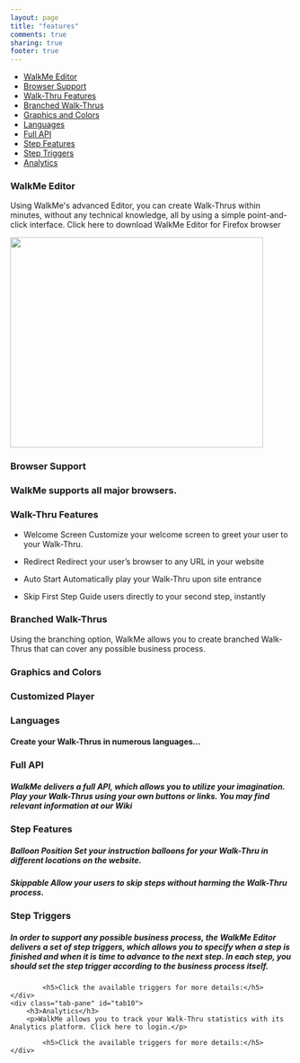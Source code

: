 ```yaml
---
layout: page
title: "features"
comments: true
sharing: true
footer: true
---
```


<div class="tabbable tabs-left">
  <ul class="nav nav-tabs">
    <li class="active"><a href="#tab1" data-toggle="tab">WalkMe Editor</a></li>
    <li><a href="#tab2" data-toggle="tab">Browser Support</a></li>
    <li><a href="#tab3" data-toggle="tab">Walk-Thru Features</a></li>
    <li><a href="#tab4" data-toggle="tab">Branched Walk-Thrus</a></li>
    <li><a href="#tab5" data-toggle="tab">Graphics and Colors</a></li>
    <li><a href="#tab6" data-toggle="tab">Languages</a></li>
    <li><a href="#tab7" data-toggle="tab">Full API</a></li>
    <li><a href="#tab8" data-toggle="tab">Step Features</a></li>
    <li><a href="#tab9" data-toggle="tab">Step Triggers</a></li>
    <li><a href="#tab10" data-toggle="tab">Analytics</a></li>
  </ul>
  <div class="tab-content">
    <div class="tab-pane active" id="tab1">
    	<div class="row">
    		<div class="span4 offset1">
		    	<h3>WalkMe Editor</h3>
		      <p>Using WalkMe's advanced Editor, you can create Walk-Thrus within minutes, without any technical knowledge, all by using a simple point-and-click interface. Click here to download WalkMe Editor for Firefox browser</p>
		    </div>
		    <div class="span6">
		    	<img  class="img-rounde" src="/images/feature-editor.png" style="width: 450px; height: 374px;" alt="">
		    </div>
	    </div>
    </div>
    <div class="tab-pane" id="tab2">
      <h3>Browser Support</h3>
			<h3>WalkMe supports all major browsers.</h3>
    </div>
   	<div class="tab-pane" id="tab3">
      <h3>Walk-Thru Features</h3>
      <ul>
      	<li><p>Welcome Screen Customize your welcome screen to greet your user to your Walk-Thru.</p></li>
				<li><p>Redirect Redirect your user’s browser to any URL in your website</p></li>
				<li><p>Auto Start Automatically play your Walk-Thru upon site entrance</p></li>
				<li><p>Skip First Step Guide users directly to your second step, instantly</p></li>
			</ul>
    </div>
   	<div class="tab-pane" id="tab4">
   		<h3>Branched Walk-Thrus</h3>
   		<p>Using the branching option, WalkMe allows you to create branched Walk-Thrus that can cover any possible business process.</p>
   	</div>
   	<div class="tab-pane" id="tab5">
   		<h3>Graphics and Colors</h3>
   		<h3>Customized Player</h3>
   	</div>
   	<div class="tab-pane" id="tab6">
   		<h3>Languages</h3>
   		<h4>Create your Walk-Thrus in numerous languages…</h4>
   	</div>
   	<div class="tab-pane" id="tab7">
   		<h3>Full API</h3>
   		<h5>WalkMe delivers a full API, which allows you to utilize your imagination. Play your Walk-Thrus using your own buttons or links. You may find relevant information at our Wiki</h5>
   	</div>
   	<div class="tab-pane" id="tab8">
   		<h3>Step Features</h3>
   		<h5>Balloon Position Set your instruction balloons for your Walk-Thru in different locations on the website.</h5>
   		<h5>Skippable Allow your users to skip steps without harming the Walk-Thru process.</h5>
   	</div>
   	<div class="tab-pane" id="tab9">
   		<h3>Step Triggers</h3>
   		<h5>In order to support any possible business process, the WalkMe Editor delivers a set of step triggers, which allows you to specify when a step is finished and when it is time to advance to the next step. In each step, you should set the step trigger according to the business process itself.</h5>
 
			<h5>Click the available triggers for more details:</h5>
   	</div>
   	<div class="tab-pane" id="tab10">
   		<h3>Analytics</h3>
   		<p>WalkMe allows you to track your Walk-Thru statistics with its Analytics platform. Click here to login.</p>
 
			<h5>Click the available triggers for more details:</h5>
   	</div>
  </div>
</div>